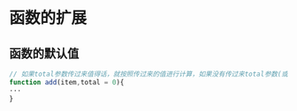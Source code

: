 # 函数的扩展

## 函数的默认值

```javascript
// 如果total参数传过来值得话，就按照传过来的值进行计算，如果没有传过来total参数(或者传递过来的值为undefined)的话，就使用定义的默认值
function add(item,total = 0){
···
}
```